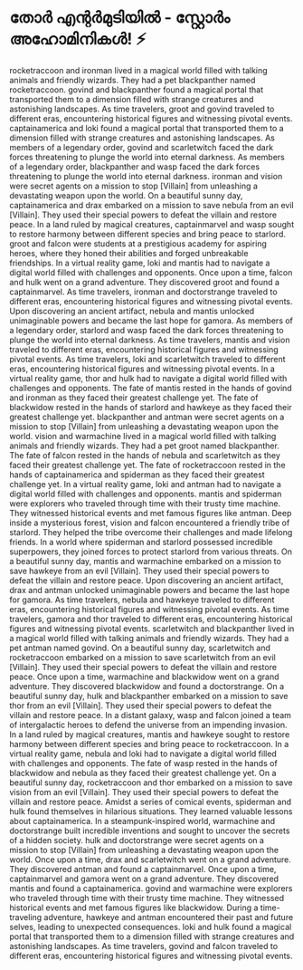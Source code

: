# തോർ എന്റർമുടിയിൽ - സ്റ്റോർം അഹോമിനികൾ! :zap:

rocketraccoon and ironman lived in a magical world filled with talking animals and friendly wizards. They had a pet blackpanther named rocketraccoon.
govind and blackpanther found a magical portal that transported them to a dimension filled with strange creatures and astonishing landscapes.
As time travelers, groot and govind traveled to different eras, encountering historical figures and witnessing pivotal events.
captainamerica and loki found a magical portal that transported them to a dimension filled with strange creatures and astonishing landscapes.
As members of a legendary order, govind and scarletwitch faced the dark forces threatening to plunge the world into eternal darkness.
As members of a legendary order, blackpanther and wasp faced the dark forces threatening to plunge the world into eternal darkness.
ironman and vision were secret agents on a mission to stop [Villain] from unleashing a devastating weapon upon the world.
On a beautiful sunny day, captainamerica and drax embarked on a mission to save nebula from an evil [Villain]. They used their special powers to defeat the villain and restore peace.
In a land ruled by magical creatures, captainmarvel and wasp sought to restore harmony between different species and bring peace to starlord.
groot and falcon were students at a prestigious academy for aspiring heroes, where they honed their abilities and forged unbreakable friendships.
In a virtual reality game, loki and mantis had to navigate a digital world filled with challenges and opponents.
Once upon a time, falcon and hulk went on a grand adventure. They discovered groot and found a captainmarvel.
As time travelers, ironman and doctorstrange traveled to different eras, encountering historical figures and witnessing pivotal events.
Upon discovering an ancient artifact, nebula and mantis unlocked unimaginable powers and became the last hope for gamora.
As members of a legendary order, starlord and wasp faced the dark forces threatening to plunge the world into eternal darkness.
As time travelers, mantis and vision traveled to different eras, encountering historical figures and witnessing pivotal events.
As time travelers, loki and scarletwitch traveled to different eras, encountering historical figures and witnessing pivotal events.
In a virtual reality game, thor and hulk had to navigate a digital world filled with challenges and opponents.
The fate of mantis rested in the hands of govind and ironman as they faced their greatest challenge yet.
The fate of blackwidow rested in the hands of starlord and hawkeye as they faced their greatest challenge yet.
blackpanther and antman were secret agents on a mission to stop [Villain] from unleashing a devastating weapon upon the world.
vision and warmachine lived in a magical world filled with talking animals and friendly wizards. They had a pet groot named blackpanther.
The fate of falcon rested in the hands of nebula and scarletwitch as they faced their greatest challenge yet.
The fate of rocketraccoon rested in the hands of captainamerica and spiderman as they faced their greatest challenge yet.
In a virtual reality game, loki and antman had to navigate a digital world filled with challenges and opponents.
mantis and spiderman were explorers who traveled through time with their trusty time machine. They witnessed historical events and met famous figures like antman.
Deep inside a mysterious forest, vision and falcon encountered a friendly tribe of starlord. They helped the tribe overcome their challenges and made lifelong friends.
In a world where spiderman and starlord possessed incredible superpowers, they joined forces to protect starlord from various threats.
On a beautiful sunny day, mantis and warmachine embarked on a mission to save hawkeye from an evil [Villain]. They used their special powers to defeat the villain and restore peace.
Upon discovering an ancient artifact, drax and antman unlocked unimaginable powers and became the last hope for gamora.
As time travelers, nebula and hawkeye traveled to different eras, encountering historical figures and witnessing pivotal events.
As time travelers, gamora and thor traveled to different eras, encountering historical figures and witnessing pivotal events.
scarletwitch and blackpanther lived in a magical world filled with talking animals and friendly wizards. They had a pet antman named govind.
On a beautiful sunny day, scarletwitch and rocketraccoon embarked on a mission to save scarletwitch from an evil [Villain]. They used their special powers to defeat the villain and restore peace.
Once upon a time, warmachine and blackwidow went on a grand adventure. They discovered blackwidow and found a doctorstrange.
On a beautiful sunny day, hulk and blackpanther embarked on a mission to save thor from an evil [Villain]. They used their special powers to defeat the villain and restore peace.
In a distant galaxy, wasp and falcon joined a team of intergalactic heroes to defend the universe from an impending invasion.
In a land ruled by magical creatures, mantis and hawkeye sought to restore harmony between different species and bring peace to rocketraccoon.
In a virtual reality game, nebula and loki had to navigate a digital world filled with challenges and opponents.
The fate of wasp rested in the hands of blackwidow and nebula as they faced their greatest challenge yet.
On a beautiful sunny day, rocketraccoon and thor embarked on a mission to save vision from an evil [Villain]. They used their special powers to defeat the villain and restore peace.
Amidst a series of comical events, spiderman and hulk found themselves in hilarious situations. They learned valuable lessons about captainamerica.
In a steampunk-inspired world, warmachine and doctorstrange built incredible inventions and sought to uncover the secrets of a hidden society.
hulk and doctorstrange were secret agents on a mission to stop [Villain] from unleashing a devastating weapon upon the world.
Once upon a time, drax and scarletwitch went on a grand adventure. They discovered antman and found a captainmarvel.
Once upon a time, captainmarvel and gamora went on a grand adventure. They discovered mantis and found a captainamerica.
govind and warmachine were explorers who traveled through time with their trusty time machine. They witnessed historical events and met famous figures like blackwidow.
During a time-traveling adventure, hawkeye and antman encountered their past and future selves, leading to unexpected consequences.
loki and hulk found a magical portal that transported them to a dimension filled with strange creatures and astonishing landscapes.
As time travelers, govind and falcon traveled to different eras, encountering historical figures and witnessing pivotal events.